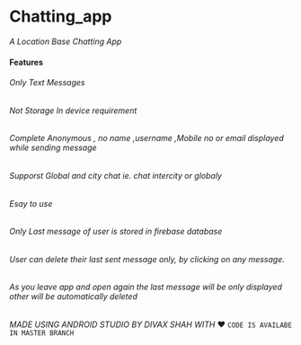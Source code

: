 # Chatting_app
_A Location Base Chatting App_
#### Features
###### Only Text Messages
###### Not Storage In device requirement
###### Complete Anonymous , no name ,username ,Mobile no or email displayed while sending message
###### Supporst Global and city chat ie. chat intercity or globaly
###### Esay to use
###### Only Last message of user is stored in firebase database
###### User can delete their last sent message only, by clicking on any message.
###### As you leave app and open again the last message will be only displayed other will be automatically deleted
*MADE USING ANDROID STUDIO BY DIVAX SHAH WITH* ❤️
`CODE IS AVAILABE IN MASTER BRANCH`
